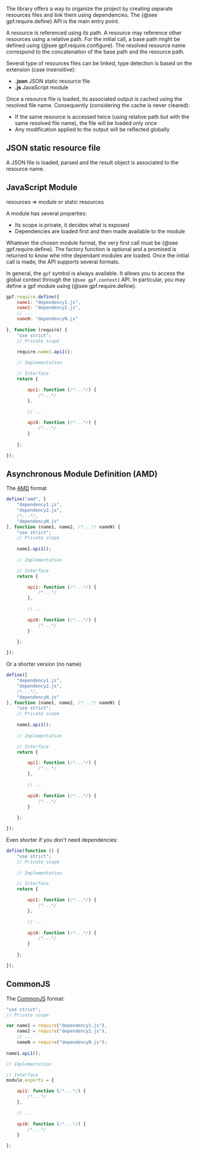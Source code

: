 The library offers a way to organize the project by creating separate resources files and link them
using dependencies. The {@see gpf.require.define} API is the main entry point. 

A resource is referenced using its path. A resource may reference other resources using a relative path.
For the initial call, a base path might be defined using {@see gpf.require.configure}.
The resolved resource name correspond to the concatenation of the base path and the resource path.

Several type of resources files can be linked, type detection is based on the extension (case insensitive):
- **.json** JSON static resource file
- **.js** JavaScript module

Once a resource file is loaded, its associated output is cached using the resolved file name.
Consequently (considering the cache is never cleared):
- If the same resource is accessed twice (using relative path but with the same resolved file name),
the file will be loaded only once
- Any modification applied to the output will be reflected globally
  
## JSON static resource file

A JSON file is loaded, parsed and the result object is associated to the resource name.
 

## JavaScript Module

resources => module or static resources

A module has several properties:
- Its scope is private, it decides what is exposed
- Dependencies are loaded first and then made available to the module

Whatever the chosen module format, the very first call must be {@see gpf.require.define}.
The factory function is optional and a promised is returned to know whe nthe dependant modules are loaded.
Once the initial call is made, the API supports several formats.


In general, the `gpf` symbol is always available. It allows you to access the global context through the
`{@see gpf.context}` API.
In particular, you may define a gpf module using {@see gpf.require.define}.

```JavaScript
gpf.require.define({
    name1: "dependency1.js",
    name2: "dependency2.js",
    // ...
    nameN: "dependencyN.js"
    
}, function (require) {
    "use strict";
    // Private scope

    require.name1.api1();
    
    // Implementation

    // Interface
    return {

        api1: function (/*...*/) {
            /*...*/
        },

        // ...
        
        apiN: function (/*...*/) {
            /*...*/
        }
        
    };

});
```
 
## Asynchronous Module Definition (AMD)

The [AMD](https://en.wikipedia.org/wiki/Asynchronous_module_definition) format

```JavaScript
define("amd", [
    "dependency1.js",
    "dependency2.js",
    /*...*/,
    "dependencyN.js"
], function (name1, name2, /*...*/ nameN) {
    "use strict";
    // Private scope
    
    name1.api1();
    
    // Implementation

    // Interface
    return {

        api1: function (/*...*/) {
            /*...*/
        },

        // ...
        
        apiN: function (/*...*/) {
            /*...*/
        }
        
    };

});
```

Or a shorter version (no name)

```JavaScript
define([
    "dependency1.js",
    "dependency2.js",
    /*...*/,
    "dependencyN.js"
], function (name1, name2, /*...*/ nameN) {
    "use strict";
    // Private scope
    
    name1.api1();
    
    // Implementation

    // Interface
    return {

        api1: function (/*...*/) {
            /*...*/
        },

        // ...
        
        apiN: function (/*...*/) {
            /*...*/
        }
        
    };

});
```

Even shorter if you don't need dependencies:

```JavaScript
define(function () {
    "use strict";
    // Private scope
    
    // Implementation

    // Interface
    return {

        api1: function (/*...*/) {
            /*...*/
        },

        // ...
        
        apiN: function (/*...*/) {
            /*...*/
        }
        
    };

});
```

## CommonJS

The [CommonJS](https://en.wikipedia.org/wiki/CommonJS) format:

```JavaScript
"use strict";
// Private scope

var name1 = require("dependency1.js"),
    name2 = require("dependency2.js"),
    // ...
    nameN = require("dependencyN.js");
    
name1.api1();

// Implementation

// Interface
module.exports = {

    api1: function (/*...*/) {
        /*...*/
    },

    // ...
    
    apiN: function (/*...*/) {
        /*...*/
    }

};
```
